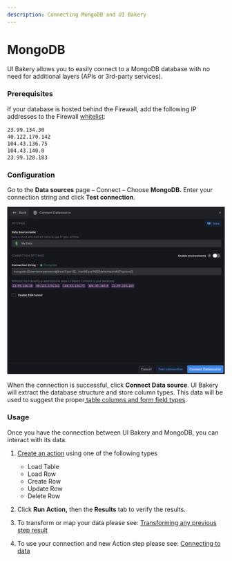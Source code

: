 ```yaml
---
description: Connecting MongoDB and UI Bakery
---
```


# MongoDB

UI Bakery allows you to easily connect to a MongoDB database with no need for additional layers (APIs or 3rd-party services).

### P**rerequisites**

If your database is hosted behind the Firewall, add the following IP addresses to the Firewall [whitelist](https://docs.uibakery.io/data-sources/data-sources#whitelisting-ips):

```
23.99.134.30
40.122.170.142
104.43.136.75
104.43.140.0
23.99.128.183
```

### **Configuration**

Go to the **Data sources** page – Connect – Choose **MongoDB.** Enter your connection string and click **Test connection**.

![Adding MongoDB as a datasource](<../../.gitbook/assets/Screenshot 2022-04-25 at 18.58.40.png>)

When the connection is successful, click **Connect Data source**. UI Bakery will extract the database structure and store column types. This data will be used to suggest the proper[ table columns and form field types](https://docs.uibakery.io/basics/field-types-and-types-recognition).

### Usage

Once you have the connection between UI Bakery and MongoDB, you can interact with its data.&#x20;

1.  [Create an action](https://docs.uibakery.io/basics/working-with-actions#creating-an-action) using one of the following types

    * Load Table
    * Load Row
    * Create Row
    * Update Row
    * Delete Row


2. Click **Run Action,** then the **Results** tab to verify the results.
3. To transform or map your data please see: [Transforming any previous step result](https://docs.uibakery.io/basics/mapping-and-transforming-data#transforming-any-previous-step-result)
4. To use your connection and new Action step please see: [Connecting to data](https://docs.uibakery.io/basics/mapping-and-transforming-data#transforming-any-previous-step-result)

